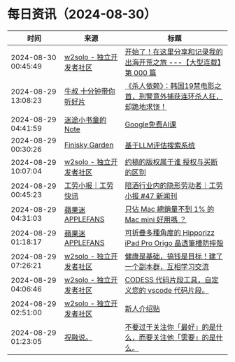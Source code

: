 ﻿# 每日资讯（2024-08-30）

|时间|来源|标题|
|---|---|---|
|2024-08-30 00:45:49|[w2solo - 独立开发者社区](https://w2solo.com/topics/feed)|[开始了！在这里分享和记录我的出海开荒之旅 ---【大型连载】第 000 篇](https://w2solo.com/topics/4979)|
|2024-08-29 13:08:23|[牛叔 十分钟带你听好片](https://getpodcast.xyz/data/ximalaya/11534451.xml)|[《杀人依赖》：韩国19禁电影之首，刑警意外捕获连环杀人狂，却跪地求饶！](https://www.ximalaya.com/sound/752583077)|
|2024-08-29 04:41:59|[迷途小书童的Note](https://xugaoxiang.com/feed)|[Google免费AI课](https://xugaoxiang.com/2024/08/29/google-free-courses/)|
|2024-08-29 00:30:26|[Finisky Garden](https://finisky.github.io/atom.xml)|[基于LLM评估搜索系统](https://finisky.github.io/llm-can-accurately-predict-searcher-preferences/)|
|2024-08-29 10:07:04|[w2solo - 独立开发者社区](https://w2solo.com/topics/feed)|[约稿的版权属于谁 授权与买断的区别](https://w2solo.com/topics/4978)|
|2024-08-29 00:45:23|[工劳小报｜工劳快讯](https://newsletter.laborinfocn.com/rss)|[陪酒行业内的隐形劳动者｜工劳小报 #47 新闻刊](https://feed.laborinfocn7.com/issue47-news/)|
|2024-08-29 04:31:03|[蘋果迷 APPLEFANS](https://applefans.today/feed/)|[只佔 Mac 總銷量不到 1% 的 Mac mini 好用嗎 ？](https://applefans.today/2024-08-who-buys-mac-mini-report/)|
|2024-08-29 01:18:17|[蘋果迷 APPLEFANS](https://applefans.today/feed/)|[可折疊多種角度的 Hipporizz iPad Pro Origo 晶透筆槽防摔殻](https://applefans.today/2024-08-hipporizz-origo-ipad-case-reviews/)|
|2024-08-29 07:26:21|[w2solo - 独立开发者社区](https://w2solo.com/topics/feed)|[健康是基础，搞钱是目标！建了一个副本群，互相学习交流](https://w2solo.com/topics/4977)|
|2024-08-29 04:06:46|[w2solo - 独立开发者社区](https://w2solo.com/topics/feed)|[CODESS 代码片段工具，自定义您的 vscode 代码片段。](https://w2solo.com/topics/4976)|
|2024-08-29 02:51:00|[w2solo - 独立开发者社区](https://w2solo.com/topics/feed)|[新人介绍贴](https://w2solo.com/topics/4975)|
|2024-08-29 01:23:05|[祝融说。](https://zhurongshuo.com/index.xml)|[不要过于关注你「最好」的是什么，而要关注他「需要」的是什么。](https://zhurongshuo.com/posts/2024/08/2901/)|
